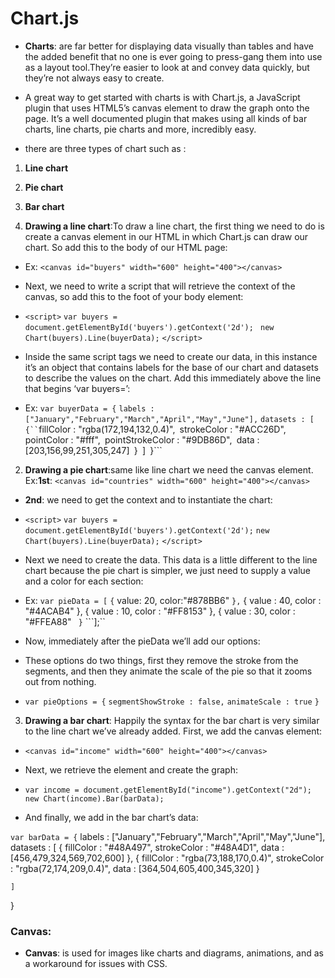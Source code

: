 
#  Chart.js

- **Charts**: are far better for displaying data visually than tables and have the added benefit that no one is ever going to press-gang them into use as a layout tool.They’re easier to look at and convey data quickly, but they’re not always easy to create.

- A great way to get started with charts is with Chart.js, a JavaScript plugin that uses HTML5’s canvas element to draw the graph onto the page. It’s a well documented plugin that makes using all kinds of bar charts, line charts, pie charts and more, incredibly easy.

- there are three types of chart such as :
1. **Line chart**
2. **Pie chart**
3. **Bar chart**

1. **Drawing a line chart**:To draw a line chart, the first thing we need to do is create a canvas element in our HTML in which Chart.js can draw our chart. So add this to the body of our HTML page:

- Ex: ```<canvas id="buyers" width="600" height="400"></canvas>```

- Next, we need to write a script that will retrieve the context of the canvas, so add this to the foot of your body element:

- ```<script>```
    ```var buyers = document.getElementById('buyers').getContext('2d');```
   ``` new Chart(buyers).Line(buyerData);```
```</script>```
- Inside the same script tags we need to create our data, in this instance it’s an object that contains labels for the base of our chart and datasets to describe the values on the chart. Add this immediately above the line that begins ‘var buyers=’:

- Ex: ```var buyerData = {```
	```labels : ["January","February","March","April","May","June"],```
	```datasets : [```
	```	{``
			```fillColor : "rgba(172,194,132,0.4)",```
			```strokeColor : "#ACC26D",```
			```pointColor : "#fff",```
			```pointStrokeColor : "#9DB86D",```
			```data : [203,156,99,251,305,247]```
		```}```
	```]```
```}```

2. **Drawing a pie chart**:same like line chart we need the canvas element.
Ex:**1st**: ```<canvas id="countries" width="600" height="400"></canvas>```

- **2nd**: we need to get the context and to instantiate the chart:

- ```<script>```
    ```var buyers = document.getElementById('buyers').getContext('2d');```
    ```new Chart(buyers).Line(buyerData);```
```</script>```

- Next we need to create the data. This data is a little different to the line chart because the pie chart is simpler, we just need to supply a value and a color for each section:

- Ex: ```var pieData = [```
	```{```
		value: 20,
		color:"#878BB6"
	```},```
	{
		value : 40,
		color : "#4ACAB4"
	},
	{
		value : 10,
		color : "#FF8153"
	},
	{
		value : 30,
		color : "#FFEA88"
```	}```
```];``

- Now, immediately after the pieData we’ll add our options:

- These options do two things, first they remove the stroke from the segments, and then they animate the scale of the pie so that it zooms out from nothing.

- ``var pieOptions = {``
	```segmentShowStroke : false,```
	```animateScale : true```
```}```

3. **Drawing a bar chart**: Happily the syntax for the bar chart is very similar to the line chart we’ve already added. First, we add the canvas element:

- ```<canvas id="income" width="600" height="400"></canvas>```

- Next, we retrieve the element and create the graph:

- ```var income = document.getElementById("income").getContext("2d");```
```new Chart(income).Bar(barData);```

- And finally, we add in the bar chart’s data:

```var barData = {```
	labels : ["January","February","March","April","May","June"],
	datasets : [
		{
			fillColor : "#48A497",
			strokeColor : "#48A4D1",
			data : [456,479,324,569,702,600]
		},
		{
			fillColor : "rgba(73,188,170,0.4)",
			strokeColor : "rgba(72,174,209,0.4)",
			data : [364,504,605,400,345,320]
		}

	]
}

### Canvas:

- **Canvas**: is used for images like charts and diagrams, animations, and as a workaround for issues with CSS.
